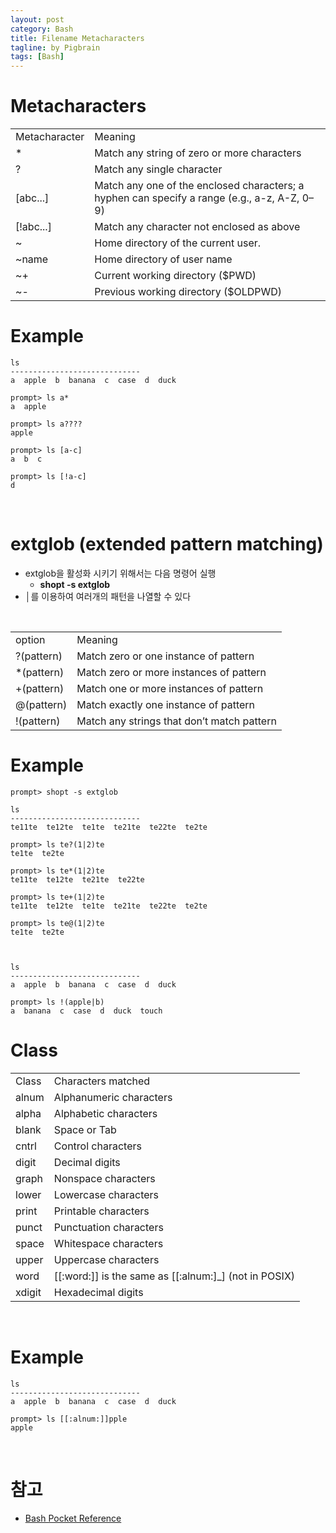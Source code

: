 ```yaml
---
layout: post
category: Bash
title: Filename Metacharacters
tagline: by Pigbrain
tags: [Bash]
---
```


<!--more-->

# Metacharacters  
  

<table>  
<tr><td>Metacharacter</td><td>Meaning</td></tr>
<tr><td>*</td><td>Match any string of zero or more characters</td></tr>  
<tr><td>?</td><td>Match any single character</td></tr>  
<tr><td>[abc...]</td><td>Match any one of the enclosed characters; a hyphen can
specify a range (e.g., a-z, A-Z, 0–9)</td></tr>  
<tr><td>[!abc...]</td><td>Match any character not enclosed as above</td></tr>  
<tr><td>~</td><td>Home directory of the current user.</td></tr>  
<tr><td>~name</td><td>Home directory of user name</td></tr>  
<tr><td>~+</td><td>Current working directory ($PWD)</td></tr>  
<tr><td>~-</td><td>Previous working directory ($OLDPWD)</td></tr>  
</table>  
  
# Example  
	
	ls
	-----------------------------
  	a  apple  b  banana  c  case  d  duck  

	prompt> ls a*
	a  apple
	
	prompt> ls a????
	apple
	
	prompt> ls [a-c]  
	a  b  c  
	
	prompt> ls [!a-c]  
	d  
	
<br>  
  
# extglob (extended pattern matching) 
* extglob을 활성화 시키기 위해서는 다음 명령어 실행  
	* **shopt -s extglob** 
* │를 이용하여 여러개의 패턴을 나열할 수 있다  
  
<br>  
  
<table>  
<tr><td>option</td><td>Meaning</td></tr>
<tr><td>?(pattern)</td><td>Match zero or one instance of pattern</td></tr>
<tr><td>*(pattern)</td><td>Match zero or more instances of pattern</td></tr>
<tr><td>+(pattern)</td><td>Match one or more instances of pattern</td></tr>
<tr><td>@(pattern)</td><td>Match exactly one instance of pattern</td></tr>
<tr><td>!(pattern)</td><td>Match any strings that don’t match pattern</td></tr>
</table>  


# Example  
	
	prompt> shopt -s extglob  

	ls
	-----------------------------
  	te11te  te12te  te1te  te21te  te22te  te2te
	
	prompt> ls te?(1|2)te
	te1te  te2te
	
	prompt> ls te*(1|2)te
	te11te  te12te  te21te  te22te
	
	prompt> ls te+(1|2)te
	te11te  te12te  te1te  te21te  te22te  te2te
	
	prompt> ls te@(1|2)te
	te1te  te2te
	
	

	ls
	-----------------------------
  	a  apple  b  banana  c  case  d  duck  
	
	prompt> ls !(apple|b)
	a  banana  c  case  d  duck  touch
	
  
# Class
  
<table>  
<tr><td>Class</td><td>Characters matched</td></tr>  
<tr><td>alnum </td><td>Alphanumeric characters </td></tr>  
<tr><td>alpha </td><td>Alphabetic characters </td></tr>  
<tr><td>blank </td><td>Space or Tab  </td></tr>  
<tr><td>cntrl </td><td>Control characters </td></tr>  
<tr><td>digit </td><td>Decimal digits </td></tr>  
<tr><td>graph </td><td>Nonspace characters </td></tr>  
<tr><td>lower </td><td>Lowercase characters  </td></tr>  
<tr><td>print </td><td>Printable characters </td></tr>  
<tr><td>punct </td><td>Punctuation characters  </td></tr>  
<tr><td>space </td><td>Whitespace characters </td></tr>  
<tr><td>upper </td><td>Uppercase characters </td></tr>  
<tr><td>word </td><td>[[:word:]] is the same as [[:alnum:]_] (not in POSIX) </td></tr>  
<tr><td>xdigit </td><td>Hexadecimal digits </td></tr>  
</table>  

<br>  

# Example  
	ls
	-----------------------------
	a  apple  b  banana  c  case  d  duck
	
	prompt> ls [[:alnum:]]pple
	apple
  
<br>  
  
# 참고
* [Bash Pocket Reference](http://www.amazon.com/bash-Pocket-Reference-OReilly/dp/1449387888)  
